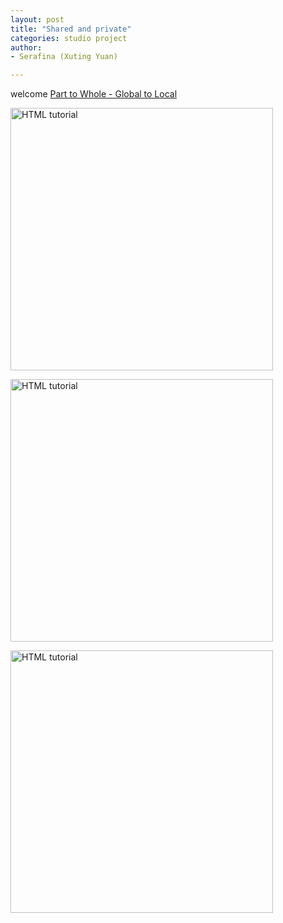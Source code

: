 ```yaml
---
layout: post
title: "Shared and private"
categories: studio project
author:
- Serafina (Xuting Yuan)

---
```


welcome
[Part to Whole - Global to Local](http://keanmgc.github.io/2021fall3yr-studio/)

<a href="default.asp"><img src="D:\软件\竞赛软件\GitHub\p-s\image\gplan.jpg" alt="HTML tutorial" style="width:420px;"></a>

<a href="default.asp"><img src="D:\软件\竞赛软件\GitHub\p-s\image\1plan.jpg" alt="HTML tutorial" style="width:420px;"></a>

<a href="default.asp"><img src="D:\软件\竞赛软件\GitHub\p-s\image\2plan.jpg" alt="HTML tutorial" style="width:420px;"></a>
